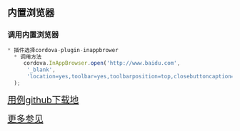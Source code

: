 ## 内置浏览器

### 调用内置浏览器
  ```javascript
 * 插件选择cordova-plugin-inappbrower
    * 调用方法
       cordova.InAppBrowser.open('http://www.baidu.com', 
        '_blank', 
        'location=yes,toolbar=yes,toolbarposition=top,closebuttoncaption=关闭'
    );
```


<a target='_blank' style="font-size:20px" href="https://github.com/iuapmobile/summerTest/tree/master/cordovaTest/xInappbrowser">用例github下载地</a>

<a target='_blank' style="font-size:20px" href="https://www.npmjs.com/package/cordova-plugin-inappbrowser">更多参见</a>
